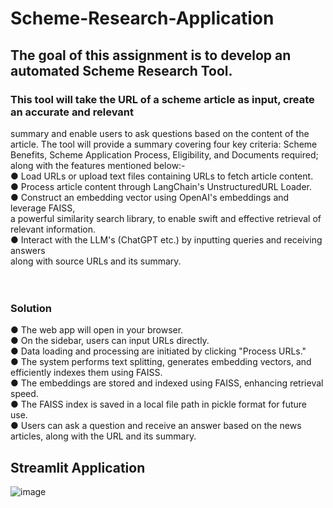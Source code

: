 # Scheme-Research-Application
## The goal of this assignment is to develop an automated Scheme Research Tool.
### This tool will take the URL of a scheme article as input, create an accurate and relevant
summary and enable users to ask questions based on the content of the article. The
tool will provide a summary covering four key criteria: Scheme Benefits, Scheme
Application Process, Eligibility, and Documents required; along with the features
mentioned below:-<br>
● Load URLs or upload text files containing URLs to fetch article content.<br>
● Process article content through LangChain's UnstructuredURL Loader.<br>
● Construct an embedding vector using OpenAI's embeddings and leverage FAISS,<br>
a powerful similarity search library, to enable swift and effective retrieval of
relevant information.<br>
● Interact with the LLM's (ChatGPT etc.) by inputting queries and receiving answers<br>
along with source URLs and its summary.<br><br><br>
### Solution <br>
● The web app will open in your browser.<br>
● On the sidebar, users can input URLs directly.<br>
● Data loading and processing are initiated by clicking "Process URLs."<br>
● The system performs text splitting, generates embedding vectors, and efficiently
indexes them using FAISS.<br>
● The embeddings are stored and indexed using FAISS, enhancing retrieval speed.<br>
● The FAISS index is saved in a local file path in pickle format for future use.<br>
● Users can ask a question and receive an answer based on the news articles,
along with the URL and its summary.<br>
## Streamlit Application
![image](https://github.com/user-attachments/assets/225bbbb4-bdc9-4230-9a2e-643f8920a5b1)


